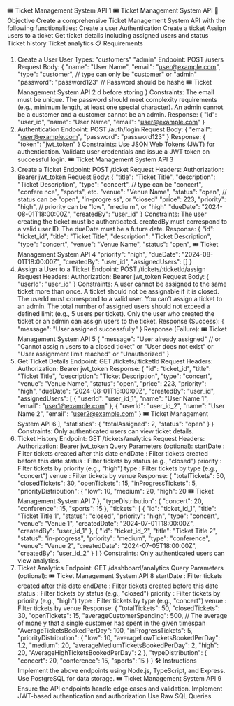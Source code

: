 🎟 Ticket Management System API 1
🎟 Ticket Management System
API
📝 Objective
Create a comprehensive Ticket Management System API with the following
functionalities:
Create a user
Authentication
Create a ticket
Assign users to a ticket
Get ticket details including assigned users and status
Ticket history
Ticket analytics
📋 Requirements
1. Create a User
User Types:
"customers"
"admin"
Endpoint: POST /users
Request Body:
{
 "name": "User Name",
 "email": "user@example.com",
 "type": "customer", // type can only be "customer" or
"admin"
 "password": "password123" // Password should be hashe
🎟 Ticket Management System API 2
d before storing
}
Constraints:
The email must be unique.
The password should meet complexity requirements (e.g., minimum
length, at least one special character).
An admin cannot be a customer and a customer cannot be an admin.
Response:
{
 "id": "user_id",
 "name": "User Name",
 "email": "user@example.com"
}
2. Authentication
Endpoint: POST /auth/login
Request Body:
{
 "email": "user@example.com",
 "password": "password123"
}
Response:
{
 "token": "jwt_token"
}
Constraints:
Use JSON Web Tokens (JWT) for authentication.
Validate user credentials and issue a JWT token on successful login.
🎟 Ticket Management System API 3
3. Create a Ticket
Endpoint: POST /ticket
Request Headers:
Authorization: Bearer jwt_token
Request Body:
{
 "title": "Ticket Title",
 "description": "Ticket Description",
 "type": "concert", // type can be "concert", "confere
nce", "sports", etc.
 "venue": "Venue Name",
 "status": "open", // status can be "open", "in-progre
ss", or "closed"
 "price": 223,
 "priority": "high", // priority can be "low", "mediu
m", or "high"
 "dueDate": "2024-08-01T18:00:00Z",
 "createdBy": "user_id"
}
Constraints:
The user creating the ticket must be authenticated.
createdBy must correspond to a valid user ID.
The dueDate must be a future date.
Response:
{
 "id": "ticket_id",
 "title": "Ticket Title",
 "description": "Ticket Description",
 "type": "concert",
 "venue": "Venue Name",
 "status": "open",
🎟 Ticket Management System API 4
 "priority": "high",
 "dueDate": "2024-08-01T18:00:00Z",
 "createdBy": "user_id",
 "assignedUsers": []
}
4. Assign a User to a Ticket
Endpoint: POST /tickets/:ticketId/assign
Request Headers:
Authorization: Bearer jwt_token
Request Body:
{
 "userId": "user_id"
}
Constraints:
A user cannot be assigned to the same ticket more than once.
A ticket should not be assignable if it is closed.
The userId must correspond to a valid user.
You can’t assign a ticket to an admin.
The total number of assigned users should not exceed a defined limit
(e.g., 5 users per ticket).
Only the user who created the ticket or an admin can assign users to
the ticket.
Response (Success):
{
 "message": "User assigned successfully"
}
Response (Failure):
🎟 Ticket Management System API 5
{
 "message": "User already assigned" // or "Cannot assig
n users to a closed ticket" or "User does not exist" or
"User assignment limit reached" or "Unauthorized"
}
5. Get Ticket Details
Endpoint: GET /tickets/:ticketId
Request Headers:
Authorization: Bearer jwt_token
Response:
{
 "id": "ticket_id",
 "title": "Ticket Title",
 "description": "Ticket Description",
 "type": "concert",
 "venue": "Venue Name",
 "status": "open",
 "price": 223,
 "priority": "high",
 "dueDate": "2024-08-01T18:00:00Z",
 "createdBy": "user_id",
 "assignedUsers": [
 {
 "userId": "user_id_1",
 "name": "User Name 1",
 "email": "user1@example.com"
 },
 {
 "userId": "user_id_2",
 "name": "User Name 2",
 "email": "user2@example.com"
 }
🎟 Ticket Management System API 6
 ],
 "statistics": {
 "totalAssigned": 2,
 "status": "open"
 }
}
Constraints:
Only authenticated users can view ticket details.
6. Ticket History
Endpoint: GET /tickets/analytics
Request Headers:
Authorization: Bearer jwt_token
Query Parameters (optional):
startDate : Filter tickets created after this date
endDate : Filter tickets created before this date
status : Filter tickets by status (e.g., "closed")
priority : Filter tickets by priority (e.g., "high")
type : Filter tickets by type (e.g., "concert")
venue : Filter tickets by venue
Response:
{
 "totalTickets": 50,
 "closedTickets": 30,
 "openTickets": 15,
 "inProgressTickets": 5,
 "priorityDistribution": {
 "low": 10,
 "medium": 20,
 "high": 20
🎟 Ticket Management System API 7
 },
 "typeDistribution": {
 "concert": 20,
 "conference": 15,
 "sports": 15
 },
 "tickets": [
 {
 "id": "ticket_id_1",
 "title": "Ticket Title 1",
 "status": "closed",
 "priority": "high",
 "type": "concert",
 "venue": "Venue 1",
 "createdDate": "2024-07-01T18:00:00Z",
 "createdBy": "user_id_1"
 },
 {
 "id": "ticket_id_2",
 "title": "Ticket Title 2",
 "status": "in-progress",
 "priority": "medium",
 "type": "conference",
 "venue": "Venue 2",
 "createdDate": "2024-07-05T18:00:00Z",
 "createdBy": "user_id_2"
 }
 ]
}
Constraints:
Only authenticated users can view analytics.
7. Ticket Analytics
Endpoint: GET /dashboard/analytics
Query Parameters (optional):
🎟 Ticket Management System API 8
startDate : Filter tickets created after this date
endDate : Filter tickets created before this date
status : Filter tickets by status (e.g., "closed")
priority : Filter tickets by priority (e.g., "high")
type : Filter tickets by type (e.g., "concert")
venue : Filter tickets by venue
Response:
{
 "totalTickets": 50,
 "closedTickets": 30,
 "openTickets": 15,
 "averageCustomerSpending": 500, // The average of mone
y that a single customer has spent in the given timespan
 "AverageTicketsBookedPerDay": 100,
 "inProgressTickets": 5,
 "priorityDistribution": {
 "low": 10,
 "averageLowTicketsBookedPerDay": 1.2,
 "medium": 20,
 "averageMediumTicketsBookedPerDay": 2,
 "high": 20,
 "AverageHighTicketsBookedPerDay": 2
 },
 "typeDistribution": {
 "concert": 20,
 "conference": 15,
 "sports": 15
 }
}
🛠 Instructions
Implement the above endpoints using Node.js, TypeScript, and Express.
Use PostgreSQL for data storage.
🎟 Ticket Management System API 9
Ensure the API endpoints handle edge cases and validation.
Implement JWT-based authentication and authorization
Use Raw SQL Queries
